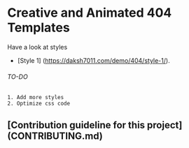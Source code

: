 # Creative and Animated 404 Templates
Have a look at styles 
 * [Style 1] (https://daksh7011.com/demo/404/style-1/).
 
 
###### TO-DO
    1. Add more styles
    2. Optimize css code

## [Contribution guideline for this project] (CONTRIBUTING.md)